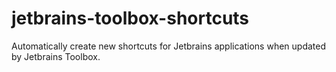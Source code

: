 # jetbrains-toolbox-shortcuts
Automatically create new shortcuts for Jetbrains applications when updated by Jetbrains Toolbox.
